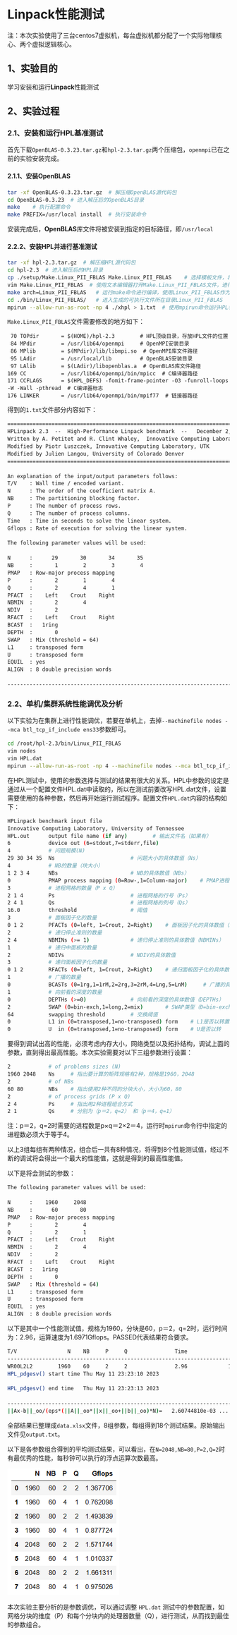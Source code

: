 # Linpack性能测试

注：本次实验使用了三台centos7虚拟机，每台虚拟机都分配了一个实际物理核心、两个虚拟逻辑核心。

## 1、实验目的

学习安装和运行**Linpack**性能测试

## 2、实验过程

### 2.1、安装和运行HPL基准测试

首先下载```OpenBLAS-0.3.23.tar.gz```和```hpl-2.3.tar.gz```两个压缩包，```openmpi```已在之前的实验安装完成。

#### 2.1.1、安装**OpenBLAS**

```bash
tar -xf OpenBLAS-0.3.23.tar.gz  # 解压缩OpenBLAS源代码包
cd OpenBLAS-0.3.23  # 进入解压后的OpenBLAS目录
make    # 执行配置命令
make PREFIX=/usr/local install  # 执行安装命令
```

安装完成后，**OpenBLAS**库文件将被安装到指定的目标路径，即```/usr/local```

#### 2.2.2、安装**HPL**并进行基准测试

```bash
tar -xf hpl-2.3.tar.gz  # 解压缩HPL源代码包
cd hpl-2.3  # 进入解压后的HPL目录
cp ./setup/Make.Linux_PII_FBLAS Make.Linux_PII_FBLAS    # 选择模板文件，将其复制为Make.Linux_PII_FBLAS
vim Make.Linux_PII_FBLAS  # 使用文本编辑器打开Make.Linux_PII_FBLAS文件，进行配置
make arch=Linux_PII_FBLAS   # 运行make命令进行编译，使用Linux_PII_FBLAS作为架构选项
cd ./bin/Linux_PII_FBLAS/   # 进入生成的可执行文件所在目录Linux_PII_FBLAS
mpirun --allow-run-as-root -np 4 ./xhpl > 1.txt  # 使用mpirun命令运行HPL程序，使用4个进程，并将输出重定向到1.txt文件
```

```Make.Linux_PII_FBLAS```文件需要修改的地方如下：

```vim
 70 TOPdir       = $(HOME)/hpl-2.3        # HPL顶级目录，存放HPL文件的位置
 84 MPdir        = /usr/lib64/openmpi     # OpenMPI安装目录
 86 MPlib        = $(MPdir)/lib/libmpi.so  # OpenMPI库文件路径
 95 LAdir        = /usr/local/lib         # OpenBLAS安装目录
 97 LAlib        = $(LAdir)/libopenblas.a  # OpenBLAS库文件路径
169 CC           = /usr/lib64/openmpi/bin/mpicc  # C编译器路径
171 CCFLAGS      = $(HPL_DEFS) -fomit-frame-pointer -O3 -funroll-loops -W -Wall -pthread  # C编译器标志
176 LINKER       = /usr/lib64/openmpi/bin/mpif77  # 链接器路径
```

得到的```1.txt```文件部分内容如下：

```txt
================================================================================
HPLinpack 2.3  --  High-Performance Linpack benchmark  --   December 2, 2018
Written by A. Petitet and R. Clint Whaley,  Innovative Computing Laboratory, UTK
Modified by Piotr Luszczek, Innovative Computing Laboratory, UTK
Modified by Julien Langou, University of Colorado Denver
================================================================================

An explanation of the input/output parameters follows:
T/V    : Wall time / encoded variant.
N      : The order of the coefficient matrix A.
NB     : The partitioning blocking factor.
P      : The number of process rows.
Q      : The number of process columns.
Time   : Time in seconds to solve the linear system.
Gflops : Rate of execution for solving the linear system.

The following parameter values will be used:

N      :      29       30       34       35
NB     :       1        2        3        4
PMAP   : Row-major process mapping
P      :       2        1        4
Q      :       2        4        1
PFACT  :    Left    Crout    Right
NBMIN  :       2        4
NDIV   :       2
RFACT  :    Left    Crout    Right
BCAST  :   1ring
DEPTH  :       0
SWAP   : Mix (threshold = 64)
L1     : transposed form
U      : transposed form
EQUIL  : yes
ALIGN  : 8 double precision words

--------------------------------------------------------------------------------
```

### 2.2、单机/集群系统性能调优及分析

以下实验为在集群上进行性能调优，若要在单机上，去掉```--machinefile nodes --mca btl_tcp_if_include ens33```参数即可。

```bash
cd /root/hpl-2.3/bin/Linux_PII_FBLAS
vim nodes
vim HPL.dat
mpirun --allow-run-as-root -np 4 --machinefile nodes --mca btl_tcp_if_include ens33 ./xhpl > output.txt
```

在HPL测试中，使用的参数选择与测试的结果有很大的关系。HPL中参数的设定是通过从一个配置文件HPL.dat中读取的，所以在测试前要改写HPL.dat文件，设置需要使用的各种参数，然后再开始运行测试程序。配置文件```HPL.dat```内容的结构如下：

```bash
HPLinpack benchmark input file
Innovative Computing Laboratory, University of Tennessee
HPL.out      output file name (if any)        # 输出文件名（如果有）
6            device out (6=stdout,7=stderr,file)
4            # 问题规模(N)
29 30 34 35  Ns                        # 问题大小的具体数值（Ns）
4            # NB的数量（块大小）
1 2 3 4      NBs                       # NB的具体数值（NBs）
0            PMAP process mapping (0=Row-,1=Column-major)    # PMAP进程映射（0=行主序，1=列主序）
3            # 进程网格的数量（P x Q）
2 1 4        Ps                        # 进程网格的行号（Ps）
2 4 1        Qs                        # 进程网格的列号（Qs）
16.0         threshold                 # 阈值
3            # 面板因子化的数量
0 1 2        PFACTs (0=left, 1=Crout, 2=Right)    # 面板因子化的具体数值（PFACTs）
2            # 递归停止准则的数量
2 4          NBMINs (>= 1)             # 递归停止准则的具体数值（NBMINs）
1            # 递归中面板的数量
2            NDIVs                     # NDIV的具体数值
3            # 递归面板因子化的数量
0 1 2        RFACTs (0=left, 1=Crout, 2=Right)    # 递归面板因子化的具体数值（RFACTs）
1            # 广播的数量
0            BCASTs (0=1rg,1=1rM,2=2rg,3=2rM,4=Lng,5=LnM)     # 广播的具体数值（BCASTs）
1            # 向前看的深度的数量
0            DEPTHs (>=0)              # 向前看的深度的具体数值（DEPTHs）
2            SWAP (0=bin-exch,1=long,2=mix)       # SWAP类型（0=bin-exch,1=long,2=mix）
64           swapping threshold        # 交换阈值
0            L1 in (0=transposed,1=no-transposed) form    # L1是否以转置形式存储（0=转置，1=非转置）
0            U  in (0=transposed,1=no-transposed) form    # U是否以转
```

要得到调试出高的性能，必须考虑内存大小，网络类型以及拓扑结构，调试上面的参数，直到得出最高性能。本次实验需要对以下三组参数进行设置：

```bash
2            # of problems sizes (N)
1960 2048    Ns     # 指出要计算的矩阵规格有2种，规格是1960，2048
2            # of NBs
60 80        NBs    # 指出使用2种不同的分块大小，大小为60，80
2            # of process grids (P x Q)
2 4          Ps     # 指出用2种进程组合方式
2 1          Qs     # 分别为（p＝2，q=2） 和（p＝4，q=1）
```

注：p＝2，q=2时需要的进程数是p×q＝2×2＝4，运行时```mpirun```命令行中指定的进程数必须大于等于4。

以上3组每组有两种情况，组合后一共有8种情况，将得到8个性能测试值，经过不断的调试将会得出一个最大的性能值，这就是得到的最高性能值。

以下是将会测试的参数：

```bash
The following parameter values will be used:

N      :    1960     2048 
NB     :      60       80 
PMAP   : Row-major process mapping
P      :       2        4 
Q      :       2        1 
PFACT  :    Left    Crout    Right 
NBMIN  :       2        4 
NDIV   :       2 
RFACT  :    Left    Crout    Right 
BCAST  :   1ring 
DEPTH  :       0 
SWAP   : Mix (threshold = 64)
L1     : transposed form
U      : transposed form
EQUIL  : yes
ALIGN  : 8 double precision words
```

以下是其中一个性能测试值，规格为1960，分块是60，p＝2，q=2时，运行时间为：2.96，运算速度为1.6971Gflops。PASSED代表结果符合要求。

```bash
T/V                N    NB     P     Q               Time                 Gflops
--------------------------------------------------------------------------------
WR00L2L2        1960    60     2     2               2.96             1.6971e+00
HPL_pdgesv() start time Thu May 11 23:23:10 2023

HPL_pdgesv() end time   Thu May 11 23:23:13 2023

--------------------------------------------------------------------------------
||Ax-b||_oo/(eps*(||A||_oo*||x||_oo+||b||_oo)*N)=   2.60744810e-03 ...... PASSED
```

全部结果已整理成```data.xlsx```文件，8组参数，每组得到18个测试结果。原始输出文件见```output.txt```。

以下是各参数组合得到的平均测试结果，可以看出，在```N=2048,NB=80,P=2,Q=2```时有最优秀的性能，每秒钟可以执行的浮点运算次数最高。

![平均性能表格](.\result\avg_gflops.png)

本次实验主要分析的是参数调优，可以通过调整 ```HPL.dat``` 测试中的参数配置，如网格分块的维度（P）和每个分块内的处理器数量（Q），进行测试，从而找到最佳的参数组合。
